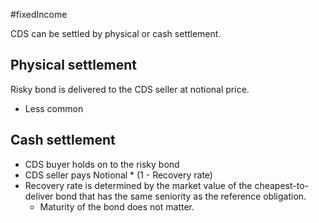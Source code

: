 #fixedIncome 

CDS can be settled by physical or cash settlement. 

## Physical settlement 
Risky bond is delivered to the CDS seller at notional price. 
- Less common 

## Cash settlement 
- CDS buyer holds on to the risky bond 
- CDS seller pays Notional * (1 - Recovery rate)
- Recovery rate is determined by the market value of the cheapest-to-deliver bond that has the same seniority as the reference obligation.
	- Maturity of the bond does not matter. 

